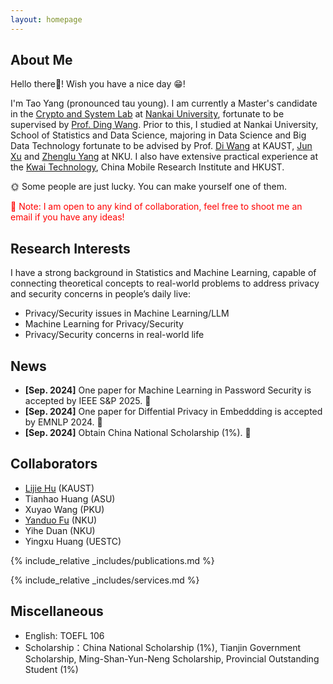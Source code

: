 ```yaml
---
layout: homepage
---
```


## About Me

Hello there🫡! Wish you have a nice day 😁!

I'm Tao Yang (pronounced tau young). I am currently a Master's candidate in the [Crypto and System Lab](https://github.com/CSSLabNKU) at [Nankai University](https://www.nankai.edu.cn/), fortunate to be supervised by [Prof. Ding Wang](http://wangdingg.weebly.com/). Prior to this, I studied at Nankai University, School of Statistics and Data Science, majoring in Data Science and Big Data Technology fortunate to be advised by Prof. [Di Wang](https://shao3wangdi.github.io/) at KAUST, [Jun Xu](https://csjunxu.github.io/) and [Zhenglu Yang](https://bigdata.nankai.edu.cn/yangzl/list.htm) at NKU. I also have extensive practical experience at the [Kwai Technology](https://www.kwai.com/), China Mobile Research Institute and HKUST. 

🌞 Some people are just lucky. You can make yourself one of them. 
<p style="color: red;">🤔 Note: I am open to any kind of collaboration, feel free to shoot me an email if you have any ideas!</p>

## Research Interests

I have a strong background in Statistics and Machine Learning, capable of connecting theoretical concepts to real-world problems to address privacy and security concerns in people’s daily live:

- Privacy/Security issues in Machine Learning/LLM
- Machine Learning for Privacy/Security
- Privacy/Security concerns in real-world life

## News
- **[Sep. 2024]** One paper for Machine Learning in Password Security is accepted by IEEE S&P 2025. 🎉
- **[Sep. 2024]** One paper for Diffential Privacy in Embeddding is accepted by EMNLP 2024. 🎉
- **[Sep. 2024]** Obtain China National Scholarship (1%). 🎉

## Collaborators
- [Lijie Hu](https://sites.google.com/view/lijiehu/homepage) (KAUST)
- Tianhao Huang (ASU)
- Xuyao Wang (PKU)
- [Yanduo Fu](https://freedomfu.github.io/) (NKU)
- Yihe Duan (NKU)
- Yingxu Huang (UESTC)

{% include_relative _includes/publications.md %}

{% include_relative _includes/services.md %} 


## Miscellaneous
- English: TOEFL 106
- Scholarship：China National Scholarship (1%), Tianjin Government Scholarship, Ming-Shan-Yun-Neng Scholarship,  Provincial Outstanding Student (1%)

